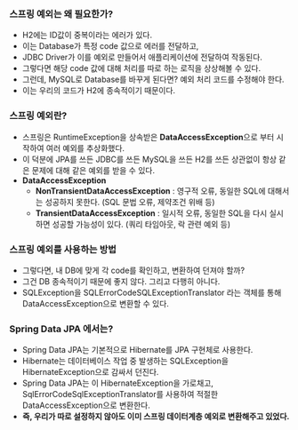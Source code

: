 ### 스프링 예외는 왜 필요한가?
* H2에는 ID값이 중복이라는 에러가 있다.
* 이는 Database가 특정 code 값으로 에러를 전달하고,
* JDBC Driver가 이를 예외로 만들어서 애플리케이션에 전달하여 작동된다.
* 그렇다면 해당 code 값에 대해 처리를 따로 하는 로직을 상상해볼 수 있다.
* 그런데, MySQL로 Database를 바꾸게 된다면? 예외 처리 코드를 수정해야 한다.
* 이는 우리의 코드가 H2에 종속적이기 때문이다.

### 스프링 예외란?
* 스프링은 RuntimeException을 상속받은 **DataAccessException**으로 부터 시작하여 여러 예외를 추상화했다.
* 이 덕분에 JPA를 쓰든 JDBC를 쓰든 MySQL을 쓰든 H2를 쓰든 상관없이 항상 같은 문제에 대해 같은 예외를 받을 수 있다.
* **DataAccessException**
  * **NonTransientDataAccessException** : 영구적 오류, 동일한 SQL에 대해서는 성공하지 못한다. (SQL 문법 오류, 제약조건 위배 등)
  * **TransientDataAccessException** : 일시적 오류, 동일한 SQL을 다시 실시하면 성공할 가능성이 있다. (쿼리 타임아웃, 락 관련 예외 등)

### 스프링 예외를 사용하는 방법
* 그렇다면, 내 DB에 맞게 각 code를 확인하고, 변환하여 던져야 할까?
* 그건 DB 종속적이기 때문에 좋지 않다. 그리고 다행히 아니다.
* SQLException을 SQLErrorCodeSQLExceptionTranslator 라는 객체를 통해 DataAccessException으로 변환할 수 있다.

### Spring Data JPA 에서는?
* Spring Data JPA는 기본적으로 Hibernate를 JPA 구현체로 사용한다.
* Hibernate는 데이터베이스 작업 중 발생하는 SQLException을 HibernateException으로 감싸서 던진다.
* Spring Data JPA는 이 HibernateException을 가로채고, SqlErrorCodeSqlExceptionTranslator를 사용하여 적절한 DataAccessException으로 변환한다.
* **즉, 우리가 따로 설정하지 않아도 이미 스프링 데이터계층 예외로 변환해주고 있었다.**